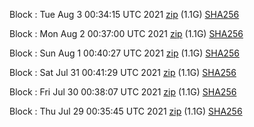 Block [](https://testnet-insight.dashevo.org/insight/block/): Tue Aug  3 00:34:15 UTC 2021 [zip](https://dash-bootstrap.ams3.digitaloceanspaces.com/testnet/2021-08-03/bootstrap.dat.zip) (1.1G) [SHA256](https://dash-bootstrap.ams3.digitaloceanspaces.com/testnet/2021-08-03/sha256.txt)

Block [](https://testnet-insight.dashevo.org/insight/block/): Mon Aug  2 00:37:00 UTC 2021 [zip](https://dash-bootstrap.ams3.digitaloceanspaces.com/testnet/2021-08-02/bootstrap.dat.zip) (1.1G) [SHA256](https://dash-bootstrap.ams3.digitaloceanspaces.com/testnet/2021-08-02/sha256.txt)

Block [](https://testnet-insight.dashevo.org/insight/block/): Sun Aug  1 00:40:27 UTC 2021 [zip](https://dash-bootstrap.ams3.digitaloceanspaces.com/testnet/2021-08-01/bootstrap.dat.zip) (1.1G) [SHA256](https://dash-bootstrap.ams3.digitaloceanspaces.com/testnet/2021-08-01/sha256.txt)

Block [](https://testnet-insight.dashevo.org/insight/block/): Sat Jul 31 00:41:29 UTC 2021 [zip](https://dash-bootstrap.ams3.digitaloceanspaces.com/testnet/2021-07-31/bootstrap.dat.zip) (1.1G) [SHA256](https://dash-bootstrap.ams3.digitaloceanspaces.com/testnet/2021-07-31/sha256.txt)

Block [](https://testnet-insight.dashevo.org/insight/block/): Fri Jul 30 00:38:07 UTC 2021 [zip](https://dash-bootstrap.ams3.digitaloceanspaces.com/testnet/2021-07-30/bootstrap.dat.zip) (1.1G) [SHA256](https://dash-bootstrap.ams3.digitaloceanspaces.com/testnet/2021-07-30/sha256.txt)

Block [](https://testnet-insight.dashevo.org/insight/block/): Thu Jul 29 00:35:45 UTC 2021 [zip](https://dash-bootstrap.ams3.digitaloceanspaces.com/testnet/2021-07-29/bootstrap.dat.zip) (1.1G) [SHA256](https://dash-bootstrap.ams3.digitaloceanspaces.com/testnet/2021-07-29/sha256.txt)
